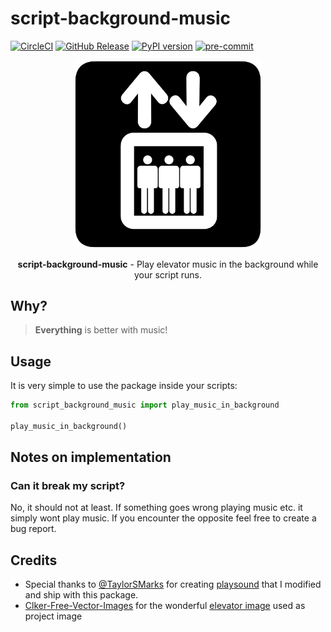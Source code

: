 script-background-music
===
[![CircleCI](https://circleci.com/gh/timo-reymann/python-script-background-music.svg?style=shield)](https://app.circleci.com/pipelines/github/timo-reymann/python-script-background-music)
[![GitHub Release](https://img.shields.io/github/v/tag/timo-reymann/python-script-background-music.svg?label=version)](https://github.com/timo-reymann/python-script-background-music/releases)
[![PyPI version](https://badge.fury.io/py/script-background-music.svg)](https://pypi.org/project/script-background-music)
[![pre-commit](https://img.shields.io/badge/%E2%9A%93%20%20pre--commit-enabled-success)](https://pre-commit.com/)

<p align="center">
  <img width="300" src=".github/images/elevator.png">
</p>

<p align="center">
  <b>script-background-music</b> - Play elevator music in the background while your script runs.
</p>

## Why?

> **Everything** is better with music!

## Usage

It is very simple to use the package inside your scripts:

```python
from script_background_music import play_music_in_background

play_music_in_background()
```

## Notes on implementation

### Can it break my script?

No, it should not at least. If something goes wrong playing music etc. it simply wont play music.
If you encounter the opposite feel free to create a bug report.

## Credits

- Special thanks to [@TaylorSMarks](https://github.com/TaylorSMarks/) for
  creating [playsound](https://github.com/TaylorSMarks/playsound) that I modified and ship with this package.
- [Clker-Free-Vector-Images](https://pixabay.com/users/clker-free-vector-images-3736/) for the
  wonderful [elevator image](https://pixabay.com/vectors/elevator-people-silhouette-down-44013/) used as project image
